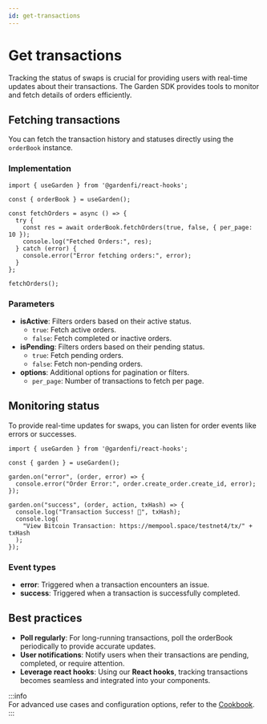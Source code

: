 ```yaml
---
id: get-transactions
---
```


# Get transactions  

Tracking the status of swaps is crucial for providing users with real-time updates about their transactions. The Garden SDK provides tools to monitor and fetch details of orders efficiently.  

## Fetching transactions  

You can fetch the transaction history and statuses directly using the `orderBook` instance.  

### Implementation  

```tsx
import { useGarden } from '@gardenfi/react-hooks';

const { orderBook } = useGarden();

const fetchOrders = async () => {
  try {
    const res = await orderBook.fetchOrders(true, false, { per_page: 10 });
    console.log("Fetched Orders:", res);
  } catch (error) {
    console.error("Error fetching orders:", error);
  }
};

fetchOrders();
```

### Parameters  

- **isActive**: Filters orders based on their active status.  
  - `true`: Fetch active orders.  
  - `false`: Fetch completed or inactive orders.  
- **isPending**: Filters orders based on their pending status.  
  - `true`: Fetch pending orders.  
  - `false`: Fetch non-pending orders.  
- **options**: Additional options for pagination or filters.  
  - `per_page`: Number of transactions to fetch per page.  

## Monitoring status  

To provide real-time updates for swaps, you can listen for order events like errors or successes.  

```tsx
import { useGarden } from '@gardenfi/react-hooks';

const { garden } = useGarden();

garden.on("error", (order, error) => {
  console.error("Order Error:", order.create_order.create_id, error);
});

garden.on("success", (order, action, txHash) => {
  console.log("Transaction Success! 🎉", txHash);
  console.log(
    "View Bitcoin Transaction: https://mempool.space/testnet4/tx/" + txHash
  );
});
```

### Event types  

- **error**: Triggered when a transaction encounters an issue.  
- **success**: Triggered when a transaction is successfully completed.  

## Best practices  

- **Poll regularly**: For long-running transactions, poll the orderBook periodically to provide accurate updates.  
- **User notifications**: Notify users when their transactions are pending, completed, or require attention.  
- **Leverage react hooks**: Using our **React hooks**, tracking transactions becomes seamless and integrated into your components.  

:::info  
For advanced use cases and configuration options, refer to the [Cookbook](../cookbook/Cookbook.md).  
:::
